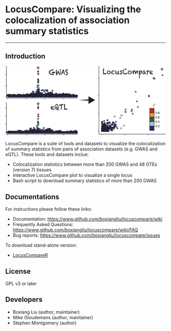 # LocusCompare: Visualizing the colocalization of association summary statistics 

---
## Introduction
<img src="logo.png" width="600"/>

LocusCompare is a suite of tools and datasets to visualize the colocalization of summary statistics from pairs of association datasets (e.g. GWAS and eQTL). These tools and datasets inclue: 

- Colocalization statistics between more than 200 GWAS and 48 GTEx (version 7) tissues
- Interactive LocusCompare plot to visualize a single locus
- Bash script to download summary statistics of more than 200 GWAS

## Documentations
For instructions please follow these links: 

- Documentation: <https://www.github.com/boxiangliu/locuscompare/wiki>
- Frequently Asked Questions: <https://www.github.com/boxiangliu/locuscompare/wiki/FAQ>
- Bug reports: <https://www.github.com/boxiangliu/locuscompare/issues>

To download stand-alone version:

- [LocusCompareR](https://www.github.com/boxiangliu/locuscomparer)


## License
GPL v3 or later

## Developers
- Boxiang Liu (author, maintainer)
- Mike Gloudemans (author, maintainer)
- Stephen Montgomery (author)
